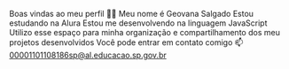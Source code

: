 Boas vindas ao meu perfil 💙💙
Meu nome é Geovana Salgado
Estou estudando na Alura
Estou me desenvolvendo na linguagem JavaScript
Utilizo esse espaço para minha organização e compartilhamento dos meu projetos desenvolvidos
Você pode entrar em contato comigo 📫
00001101108186sp@al.educacao.sp.gov.br
